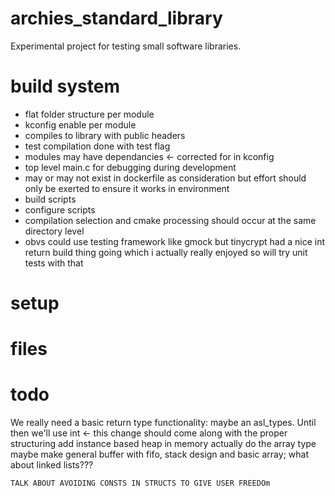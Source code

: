 # archies_standard_library

Experimental project for testing small software libraries.

# build system

 * flat folder structure per module
 * kconfig enable per module 
 * compiles to library with public headers
 * test compilation done with test flag
 * modules may have dependancies <- corrected for in kconfig
 * top level main.c for debugging during development
 * may or may not exist in dockerfile as consideration but effort should only be exerted to ensure it works in environment
 * build scripts
 * configure scripts
 * compilation selection and cmake processing should occur at the same directory level 
 * obvs could use testing framework like gmock but tinycrypt had a nice int return build thing going which i actually really enjoyed so will try unit tests with that

# setup 

# files

# todo
We really need a basic return type functionality: maybe an asl_types. Until then we'll use int <- this change should come along with the proper structuring 
add instance based heap in memory
actually do the array type
    maybe make general buffer with fifo, stack design and basic array; what about linked lists???


    TALK ABOUT AVOIDING CONSTS IN STRUCTS TO GIVE USER FREEDOm
